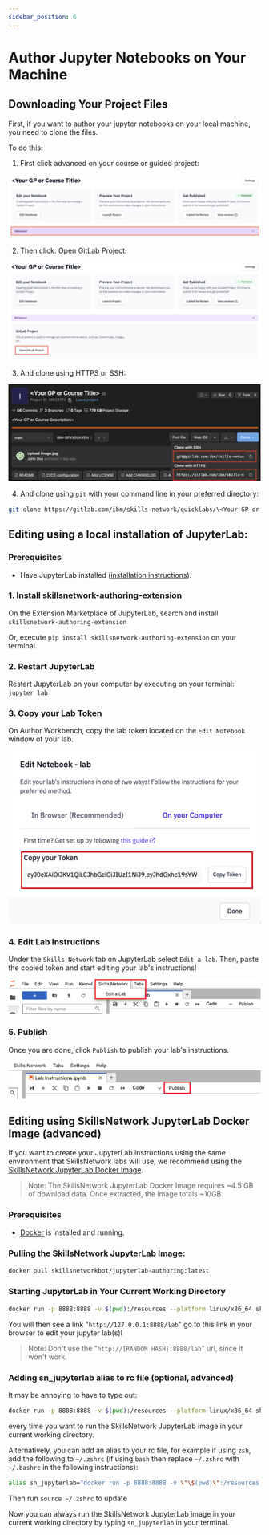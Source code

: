 ```yaml
---
sidebar_position: 6
---
```


# Author Jupyter Notebooks on Your Machine

## Downloading Your Project Files

First, if you want to author your jupyter notebooks on your local machine, you need to clone the files.

To do this:

 1. First click advanced on your course or guided project:

![GP or Course Click Advanced Screenshot](/img/labs/edit-lab-instructions/gp-or-course-click-advanced.png)

 2. Then click: Open GitLab Project:

![Open Gitlab Project Screenshot](/img/labs/edit-lab-instructions/open-gitlab-project.png)

 3. And clone using HTTPS or SSH:

![Gitlab Clone Options Screenshot](/img/labs/edit-lab-instructions/gitlab-clone-options.png)

 4. And clone using `git` with your command line in your preferred directory:

```bash
git clone https://gitlab.com/ibm/skills-network/quicklabs/\<Your GP or Course Title\>
```

## Editing using a local installation of JupyterLab:

### Prerequisites
 - Have JupyterLab installed ([installation instructions](https://jupyter.org/install)).

### 1. Install skillsnetwork-authoring-extension
On the Extension Marketplace of JupyterLab, search and install ```skillsnetwork-authoring-extension```

Or, execute ```pip install skillsnetwork-authoring-extension``` on your terminal.

### 2. Restart JupyterLab
Restart JupyterLab on your computer by executing on your terminal: ```jupyter lab```

### 3. Copy your Lab Token
On Author Workbench, copy the lab token located on the ```Edit Notebook``` window of your lab.

![Copy Lab Token Screenshot](/img/labs/edit-lab-instructions/copy-token-screenshot.png)

### 4. Edit Lab Instructions 
Under the ```Skills Network``` tab on JupyterLab select ```Edit a lab```. Then, paste the copied token and start editing your lab's instructions!

![Skills Network Menu Screenshot](/img/labs/edit-lab-instructions/menu-screenshot.png)

### 5. Publish
Once you are done, click ```Publish``` to publish your lab's instructions.

![Publish Screenshot](/img/labs/edit-lab-instructions/publish-instructions-screenshot.png)

## Editing using SkillsNetwork JupyterLab Docker Image (advanced)

If you want to create your JupyterLab instructions using the same environment that SkillsNetwork labs will use, we recommend using the [SkillsNetwork JupyterLab Docker Image](https://hub.docker.com/r/skillsnetworkbot/jupyterlab-authoring).

> Note: The SkillsNetwork JupyterLab Docker Image requires \~4.5 GB of download data. Once extracted, the image totals \~10GB.

### Prerequisites
 - [Docker](https://docs.docker.com/get-docker/) is installed and running.

### Pulling the SkillsNetwork JupyterLab Image:

```bash
docker pull skillsnetworkbot/jupyterlab-authoring:latest
```

### Starting JupyterLab in Your Current Working Directory
```bash
docker run -p 8888:8888 -v $(pwd):/resources --platform linux/x86_64 skillsnetworkbot/jupyterlab-authoring:latest jupyter lab --ip 0.0.0.0 --ServerApp.password='' --ServerApp.token='' --port 8888 --no-browser --allow-root
```

You will then see a link "`http://127.0.0.1:8888/lab`" go to this link in your browser to edit your jupyter lab(s)!

> Note: Don't use the "`http://[RANDOM HASH]:8888/lab`" url, since it won't work.

### Adding sn_jupyterlab alias to rc file (optional, advanced)
It may be annoying to have to type out:
```bash
docker run -p 8888:8888 -v $(pwd):/resources --platform linux/x86_64 skillsnetworkbot/jupyterlab-authoring:latest jupyter lab --ip 0.0.0.0 --ServerApp.password='' --ServerApp.token='' --port 8888 --no-browser --allow-root
```
every time you want to run the SkillsNetwork JupyterLab image in your current working directory.

Alternatively, you can add an alias to your rc file, for example if using `zsh`, add the following to `~/.zshrc` (if using `bash` then replace `~/.zshrc` with `~/.bashrc` in the following instructions):
```bash
alias sn_jupyterlab="docker run -p 8888:8888 -v \"\$(pwd)\":/resources --platform linux/x86_64 skillsnetworkbot/jupyterlab-authoring:latest jupyter lab --ip 0.0.0.0 --ServerApp.password='' --ServerApp.token='' --port 8888 --no-browser --allow-root"
```

Then run `source ~/.zshrc` to update 

Now you can always run the SkillsNetwork JupyterLab image in your current working directory by typing `sn_jupyterlab` in your terminal.
